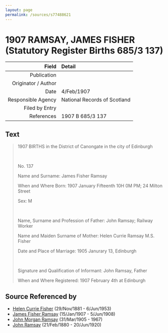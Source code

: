 ```yaml
---
layout: page
permalink: /sources/s77488621
---
```


# 1907 RAMSAY, JAMES FISHER (Statutory Register Births 685/3 137)

Field | Detail
---:|:---
Publication | 
Originator / Author | 
Date | 4/Feb/1907
Responsible Agency | National Records of Scotland
Filed by Entry | 
References | 1907 B 685/3 137

## Text

> 1907 BIRTHS in the District of Canongate in the city of Edinburgh
>
> <br/>
>
> No. 137
>
> Name and Surname: James Fisher Ramsay
>
> When and Where Born: 1907 January Fifteenth 10H 0M PM; 24 Milton Street
>
> Sex: M
>
> <br/>
>
> Name, Surname and Profession of Father: John Ramsay; Railway Worker
>
> Name and Maiden Surname of Mother: Helen Currie Ramsay M.S. Fisher
>
> Date and Place of Marriage: 1905 Janurary 13, Edinburgh
>
> <br/>
>
> Signature and Qualification of Informant: John Ramsay, Father
>
> When and Where Registered: 1907 February 4th at Edinburgh
>

## Source Referenced by

* [Helen Currie Fisher](../people/@18426904@-helen-currie-fisher-b1881-11-29-d1953-6-6.md) (29/Nov/1881 - 6/Jun/1953)
* [James Fisher Ramsay](../people/@58012424@-james-fisher-ramsay-b1907-1-15-d1908-6-5.md) (15/Jan/1907 - 5/Jun/1908)
* [John Morgan Ramsay](../people/@55070438@-john-morgan-ramsay-b1905-3-31-d1967.md) (31/Mar/1905 - 1967)
* [John Ramsay](../people/@64225415@-john-ramsay-b1880-2-21-d1920-6-20.md) (21/Feb/1880 - 20/Jun/1920)
